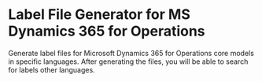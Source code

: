 # Label File Generator for MS Dynamics 365 for Operations
Generate label files for Microsoft Dynamics 365 for Operations core models in specific languages. After generating the files, you will be able to search for labels other languages.

